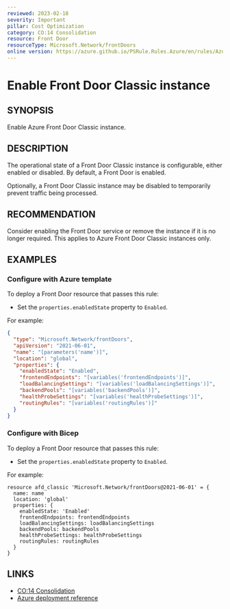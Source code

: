 ```yaml
---
reviewed: 2023-02-18
severity: Important
pillar: Cost Optimization
category: CO:14 Consolidation
resource: Front Door
resourceType: Microsoft.Network/frontDoors
online version: https://azure.github.io/PSRule.Rules.Azure/en/rules/Azure.FrontDoor.State/
---
```


# Enable Front Door Classic instance

## SYNOPSIS

Enable Azure Front Door Classic instance.

## DESCRIPTION

The operational state of a Front Door Classic instance is configurable, either enabled or disabled.
By default, a Front Door is enabled.

Optionally, a Front Door Classic instance may be disabled to temporarily prevent traffic being processed.

## RECOMMENDATION

Consider enabling the Front Door service or remove the instance if it is no longer required.
This applies to Azure Front Door Classic instances only.

## EXAMPLES

### Configure with Azure template

To deploy a Front Door resource that passes this rule:

- Set the `properties.enabledState` property to `Enabled`.

For example:

```json
{
  "type": "Microsoft.Network/frontDoors",
  "apiVersion": "2021-06-01",
  "name": "[parameters('name')]",
  "location": "global",
  "properties": {
    "enabledState": "Enabled",
    "frontendEndpoints": "[variables('frontendEndpoints')]",
    "loadBalancingSettings": "[variables('loadBalancingSettings')]",
    "backendPools": "[variables('backendPools')]",
    "healthProbeSettings": "[variables('healthProbeSettings')]",
    "routingRules": "[variables('routingRules')]"
  }
}
```

### Configure with Bicep

To deploy a Front Door resource that passes this rule:

- Set the `properties.enabledState` property to `Enabled`.

For example:

```bicep
resource afd_classic 'Microsoft.Network/frontDoors@2021-06-01' = {
  name: name
  location: 'global'
  properties: {
    enabledState: 'Enabled'
    frontendEndpoints: frontendEndpoints
    loadBalancingSettings: loadBalancingSettings
    backendPools: backendPools
    healthProbeSettings: healthProbeSettings
    routingRules: routingRules
  }
}
```

## LINKS

- [CO:14 Consolidation](https://learn.microsoft.com/azure/well-architected/cost-optimization/consolidation)
- [Azure deployment reference](https://learn.microsoft.com/azure/templates/microsoft.network/frontdoors)
